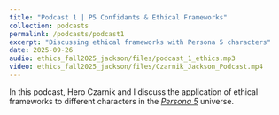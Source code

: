 ```yaml
---
title: "Podcast 1 | P5 Confidants & Ethical Frameworks"
collection: podcasts
permalink: /podcasts/podcast1
excerpt: "Discussing ethical frameworks with Persona 5 characters"
date: 2025-09-26
audio: ethics_fall2025_jackson/files/podcast_1_ethics.mp3
video: ethics_fall2025_jackson/files/Czarnik_Jackson_Podcast.mp4
---
```


In this podcast, Hero Czarnik and I discuss the application of ethical frameworks to different characters in the [*Persona 5*](https://en.wikipedia.org/wiki/Persona_5) universe.
